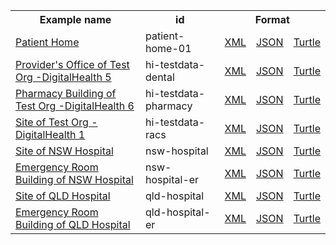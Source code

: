 <table class="list" width="100%">            
   <tr>
     <th>Example name</th>
     <th>id</th>
     <th colspan="3">Format</th>
   </tr>
   <tr>
      <td><a href="Location-patient-home-01.html">Patient Home</a></td>
      <td>patient-home-01</td>
      <td><a href="Location-patient-home-01.xml.html">XML</a></td>
      <td><a href="Location-patient-home-01.json.html">JSON</a></td>
      <td><a href="Location-patient-home-01.ttl.html">Turtle</a></td>
   </tr>
   <tr>
      <td><a href="Location-hi-testdata-dental.html">Provider's Office of Test Org -DigitalHealth 5</a></td>
      <td>hi-testdata-dental</td>
      <td><a href="Location-hi-testdata-dental.xml.html">XML</a></td>
      <td><a href="Location-hi-testdata-dental.json.html">JSON</a></td>
      <td><a href="Location-hi-testdata-dental.ttl.html">Turtle</a></td>
   </tr>
   <tr>
      <td><a href="Location-hi-testdata-pharmacy.html">Pharmacy Building of Test Org -DigitalHealth 6</a></td>
      <td>hi-testdata-pharmacy</td>
      <td><a href="Location-hi-testdata-pharmacy.xml.html">XML</a></td>
      <td><a href="Location-hi-testdata-pharmacy.json.html">JSON</a></td>
      <td><a href="Location-hi-testdata-pharmacy.ttl.html">Turtle</a></td>
   </tr>
   <tr>
      <td><a href="Location-hi-testdata-racs.html">Site of Test Org -DigitalHealth 1</a></td>
      <td>hi-testdata-racs</td>
      <td><a href="Location-hi-testdata-racs.xml.html">XML</a></td>
      <td><a href="Location-hi-testdata-racs.json.html">JSON</a></td>
      <td><a href="Location-hi-testdata-racs.ttl.html">Turtle</a></td>
   </tr>
   <tr>
      <td><a href="Location-nsw-hospital.html">Site of NSW Hospital</a></td>
      <td>nsw-hospital</td>
      <td><a href="Location-nsw-hospital.xml.html">XML</a></td>
      <td><a href="Location-nsw-hospital.json.html">JSON</a></td>
      <td><a href="Location-nsw-hospital.ttl.html">Turtle</a></td>
   </tr>
   <tr>
      <td><a href="Location-nsw-hospital-er.html">Emergency Room Building of NSW Hospital</a></td>
      <td>nsw-hospital-er</td>
      <td><a href="Location-nsw-hospital-er.xml.html">XML</a></td>
      <td><a href="Location-nsw-hospital-er.json.html">JSON</a></td>
      <td><a href="Location-nsw-hospital-er.ttl.html">Turtle</a></td>
   </tr>
   <tr>
      <td><a href="Location-qld-hospital.html">Site of QLD Hospital</a></td>
      <td>qld-hospital</td>
      <td><a href="Location-qld-hospital.xml.html">XML</a></td>
      <td><a href="Location-qld-hospital.json.html">JSON</a></td>
      <td><a href="Location-qld-hospital.ttl.html">Turtle</a></td>
   </tr>
   <tr>
      <td><a href="Location-qld-hospital-er.html">Emergency Room Building of QLD Hospital</a></td>
      <td>qld-hospital-er</td>
      <td><a href="Location-qld-hospital-er.xml.html">XML</a></td>
      <td><a href="Location-qld-hospital-er.json.html">JSON</a></td>
      <td><a href="Location-qld-hospital-er.ttl.html">Turtle</a></td>
   </tr>
   <!--<tr>
      <td colspan="5">Bundle examples:</td>
   </tr>-->
</table>